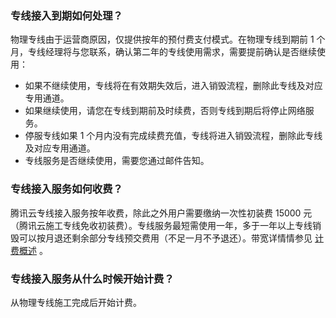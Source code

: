 
### 专线接入到期如何处理？
物理专线由于运营商原因，仅提供按年的预付费支付模式。在物理专线到期前 1 个月，专线经理将与您联系，确认第二年的专线使用需求，需要提前确认是否继续使用：
- 如果不继续使用，专线将在有效期失效后，进入销毁流程，删除此专线及对应专用通道。
- 如果继续使用，请您在专线到期前及时续费，否则专线到期后将停止网络服务。
- 停服专线如果 1 个月内没有完成续费充值，专线将进入销毁流程，删除此专线及对应专用通道。
- 专线服务是否继续使用，需要您通过邮件告知。

### 专线接入服务如何收费？
腾讯云专线接入服务按年收费，除此之外用户需要缴纳一次性初装费 15000 元（腾讯云施工专线免收初装费）。专线服务最短需使用一年，多于一年以上专线销毁可以按月退还剩余部分专线预交费用（不足一月不予退还）。带宽详情情参见 [计费概述](https://cloud.tencent.com/document/product/216/543)  。

### 专线接入服务从什么时候开始计费？
从物理专线施工完成后开始计费。


